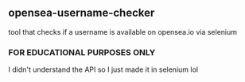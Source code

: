 ## opensea-username-checker
tool that checks if a username is available on opensea.io via selenium
### FOR EDUCATIONAL PURPOSES ONLY
I didn't understand the API so I just made it in selenium lol
